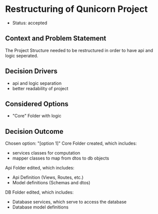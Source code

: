 # Restructuring of Qunicorn Project

* Status: accepted

## Context and Problem Statement

The Project Structure needed to be restructured in order to have api and logic seperated.

## Decision Drivers <!-- optional -->

* api and logic separation
* better readability of project

## Considered Options

* "Core" Folder with logic

## Decision Outcome

Chosen option: "[option 1]"
Core Folder created, which includes:
* services classes for computation
* mapper classes to map from dtos to db objects

Api Folder edited, which includes:
* Api Definition (Views, Routes, etc.)
* Model definitions (Schemas and dtos)

DB Folder edited, which includes:
* Database services, which serve to access the database
* Database model definitions

<!-- markdownlint-disable-file MD013 -->
